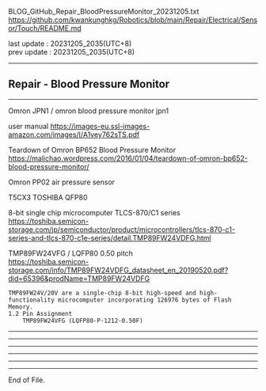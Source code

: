   
BLOG_GitHub_Repair_BloodPressureMonitor_20231205.txt  
  https://github.com/kwankunghkg/Robotics/blob/main/Repair/Electrical/Sensor/Touch/README.md  
  
last update : 20231205_2035(UTC+8)  
prev update : 20231205_2035(UTC+8)  
  
--------------------------------------------------  
  
## Repair - Blood Pressure Monitor  
  
--------------------------------------------------  
  
Omron JPN1 / omron blood pressure monitor jpn1  
  
user manual 
https://images-eu.ssl-images-amazon.com/images/I/A1vey762sTS.pdf  
  
Teardown of Omron BP652 Blood Pressure Monitor  
  https://malichao.wordpress.com/2016/01/04/teardown-of-omron-bp652-blood-pressure-monitor/  
  
Omron PP02  air pressure sensor  
  
T5CX3 TOSHIBA QFP80  
  
8-bit single chip microcomputer TLCS-870/C1 series  
  https://toshiba.semicon-storage.com/jp/semiconductor/product/microcontrollers/tlcs-870-c1-series-and-tlcs-870-c1e-series/detail.TMP89FW24VDFG.html  
  
TMP89FW24VFG / LQFP80 0.50 pitch  
  https://toshiba.semicon-storage.com/info/TMP89FW24VDFG_datasheet_en_20190520.pdf?did=65396&prodName=TMP89FW24VDFG  
  
	TMP89FW24V/20V are a single-chip 8-bit high-speed and high-functionality microcomputer incorporating 126976 bytes of Flash Memory.
	1.2 Pin Assignment  
		TMP89FW24VFG (LQFP80-P-1212-0.50F)  
  
  
  
  
  
  
  
--------------------------------------------------  
  
  
  
--------------------------------------------------  
  
  
  
  
----  
  
  
  
----  
  
  
  
----  
  
  
  
----  
End of File.  
